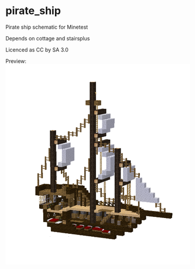 # pirate_ship
Pirate ship schematic for Minetest

Depends on cottage and stairsplus

Licenced as CC by SA 3.0

Preview:
![Image Pirate ship](https://raw.githubusercontent.com/AspireMint/pirate_ship/master/preview.png)

